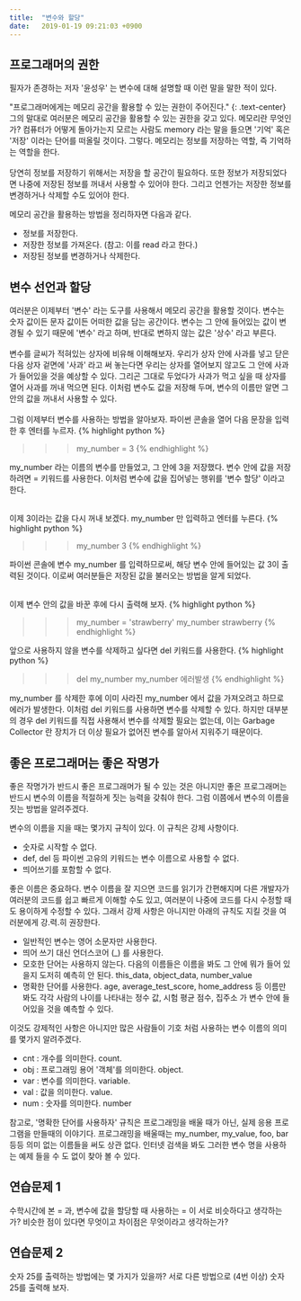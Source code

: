 ```yaml
---
title:  "변수와 할당"
date:   2019-01-19 09:21:03 +0900
---
```



## 프로그래머의 권한
필자가 존경하는 저자 '윤성우' 는 변수에 대해 설명할 때 이런 말을 말한 적이 있다.

"프로그래머에게는 메모리 공간을 활용할 수 있는 권한이 주어진다."
{: .text-center} 
그의 말대로 여러분은 메모리 공간을 활용할 수 있는 권한을 갖고 있다.
메모리란 무엇인가? 컴퓨터가 어떻게 돌아가는지 모르는 사람도 memory 라는 말을 들으면
'기억' 혹은 '저장' 이라는 단어를 떠올릴 것이다. 그렇다. 메모리는 정보를 
저장하는 역할, 즉 기억하는 역할을 한다.
<br><br>
당연히 정보를 저장하기 위해서는 저장을 할 공간이 필요하다. 또한 정보가 저장되었다면
나중에 저장된 정보를 꺼내서 사용할 수 있어야 한다. 그리고 언젠가는 저장한 정보를 
변경하거나 삭제할 수도 있어야 한다.

메모리 공간을 활용하는 방법을 정리하자면 다음과 같다.
* 정보를 저장한다.
* 저장한 정보를 가져온다. (참고: 이를 read 라고 한다.)
* 저장된 정보를 변경하거나 삭제한다.



## 변수 선언과 할당
여러분은 이제부터 '변수' 라는 도구를 사용해서 메모리 공간을 활용할 것이다.
변수는 숫자 값이든 문자 값이든 어떠한 값을 담는 공간이다. 변수는 그 안에 들어있는 값이
변경될 수 있기 때문에 '변수' 라고 하며, 반대로 변하지 않는 값은 '상수' 라고 부른다.
<br><br>
변수를 글씨가 적혀있는 상자에 비유해 이해해보자. 우리가 상자 안에 사과를 넣고 닫은 다음
상자 겉면에 '사과' 라고 써 놓는다면 우리는 상자를 열어보지 않고도 그 안에 사과가
들어있을 것을 예상할 수 있다. 그리곤 그대로 두었다가 사과가 먹고 싶을 때 상자를 열어
사과를 꺼내 먹으면 된다. 이처럼 변수도 값을 저장해 두며, 변수의 이름만 알면
그 안의 값을 꺼내서 사용할 수 있다.
<br><br>
그럼 이제부터 변수를 사용하는 방법을 알아보자. 파이썬 콘솔을 열어 다음 문장을 입력한 후 엔터를 누르자. 
{% highlight python %}
>>> my_number = 3
{% endhighlight %}

my_number 라는 이름의 변수를 만들었고, 그 안에 3을 저장했다. 변수 안에 값을 저장하려면
= 키워드를 사용한다. 이처럼 변수에 값을 집어넣는 행위를 '변수 할당' 이라고 한다.
<br><br>

이제 3이라는 값을 다시 꺼내 보겠다. my_number 만 입력하고 엔터를 누른다.
{% highlight python %}
>>> my_number
3
{% endhighlight %}

파이썬 콘솔에 변수 my_number 를 입력하므로써, 해당 변수 안에 들어있는 값 3이
출력된 것이다. 이로써 여러분들은 저장된 값을 불러오는 방법을 알게 되었다.
<br><br>

이제 변수 안의 값을 바꾼 후에 다시 출력해 보자.
{% highlight python %}
>>> my_number = 'strawberry'
>>> my_number
strawberry
{% endhighlight %}

앞으로 사용하지 않을 변수를 삭제하고 싶다면 del 키워드를 사용한다.
{% highlight python %}
>>> del my_number
>>> my_number
에러발생
{% endhighlight %}

my_number 를 삭제한 후에 이미 사라진 my_number 에서 값을 가져오려고 하므로
에러가 발생한다. 이처럼 del 키워드를 사용하면 변수를 삭제할 수 있다.
하지만 대부분의 경우 del 키워드를 직접 사용해서 변수를 삭제할 필요는 없는데,
이는 Garbage Collector 란 장치가 더 이상 필요가 없어진 변수를 알아서 지워주기 때문이다. 


## 좋은 프로그래머는 좋은 작명가
좋은 작명가가 반드시 좋은 프로그래머가 될 수 있는 것은 아니지만
좋은 프로그래머는 반드시 변수의 이름을 적절하게 짓는 능력을 갖춰야 한다.
그럼 이쯤에서 변수의 이름을 짓는 방법을 알려주겠다.

변수의 이름을 지을 때는 몇가지 규칙이 있다. 이 규칙은 강제 사항이다.
* 숫자로 시작할 수 없다.
* def, del 등 파이썬 고유의 키워드는 변수 이름으로 사용할 수 없다.
* 띄어쓰기를 포함할 수 없다.

좋은 이름은 중요하다. 변수 이름을 잘 지으면 코드를 읽기가 간편해지며
다른 개발자가 여러분의 코드를 쉽고 빠르게 이해할 수도 있고, 여러분이 나중에
코드를 다시 수정할 때도 용이하게 수정할 수 있다. 그래서
강제 사항은 아니지만 아래의 규칙도 지킬 것을 여러분에게 강.력.히 권장한다.

* 일반적인 변수는 영어 소문자만 사용한다.
* 띄어 쓰기 대신 언더스코어 (_) 를 사용한다.
* 모호한 단어는 사용하지 않는다. 다음의 이름들은 이름을 봐도 그 안에 뭐가 들어 있을지
  도저히 예측히 안 된다. this_data, object_data, number_value 
* 명확한 단어를 사용한다. age, average_test_score, home_address 등 이름만 봐도
각각 사람의 나이를 나타내는 정수 값, 시험 평균 점수, 집주소 가 변수 안에
들어있을 것을 예측할 수 있다.

이것도 강제적인 사항은 아니지만 많은 사람들이 기호 처럼 사용하는
변수 이름의 의미를 몇가지 알려주겠다.
* cnt : 개수를 의미한다. count.
* obj : 프로그래밍 용어 '객체'를 의미한다. object.
* var : 변수를 의미한다. variable.
* val : 값을 의미한다. value.
* num : 숫자를 의미한다. number

참고로, '명확한 단어를 사용하자' 규칙은 프로그래밍을 배울 때가 아닌, 실제 응용 프로그램을
만들때의 이야기다. 프로그래밍을 배울때는 my_number, my_value, foo, bar 등등 의미 없는
이름들을 써도 상관 없다. 인터넷 검색을 봐도 그러한 변수 명을 사용하는 예제 들을 수 도 없이
찾아 볼 수 있다.

## 연습문제 1 
수학시간에 본 = 과, 변수에 값을 할당할 때 사용하는 = 이 서로 비슷하다고 생각하는가?
비슷한 점이 있다면 무엇이고 차이점은 무엇이라고 생각하는가?

## 연습문제 2 
숫자 25를 출력하는 방법에는 몇 가지가 있을까? 서로 다른 방법으로 (4번 이상)
숫자 25를 출력해 보자. 

